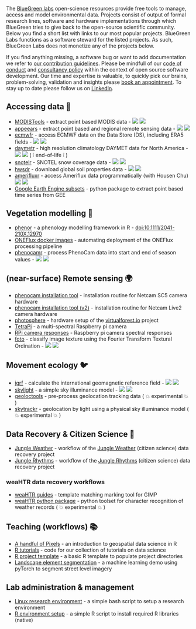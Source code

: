 The [BlueGreen labs](https://bluegreenlabs.org) open-science resources provide free tools to manage, access and model environmental data. Projects consist of output of formal research lines, software and hardware implementations through which BlueGreen tries to give back to the open-source scientific community. Below you find a short list with links to our most popular projects. BlueGreen Labs functions as a software steward for the listed projects. As such, BlueGreen Labs does not monetize any of the projects below.

If you find anything missing, a software bug or want to add documentation we refer to [our contribution guidelines](https://github.com/bluegreen-labs/policies/blob/main/CONTRIBUTING.md). Please be mindfull of our [code of conduct](https://github.com/bluegreen-labs/policies/blob/main/CONDUCT.md) and [consultancy policy](https://github.com/bluegreen-labs/policies/blob/main/CONSULTANCY.md) within the context of open source software development. Our time and expertise is valuable, to quickly pick our brains, problem-solving, validation and insights please [book an appointment](https://calendly.com/info-clo2/bluegreen-labs-office-hours). To stay up to date please follow us on [LinkedIn](https://www.linkedin.com/company/bluegreen-labs).

## Accessing data :open_file_folder:

- [MODISTools](https://github.com/bluegreen-labs/MODISTools) - extract point based MODIS data - ![](https://cranlogs.r-pkg.org/badges/grand-total/MODISTools) ![](https://www.r-pkg.org/badges/version/MODISTools)
- [appeears](https://github.com/bluegreen-labs/appeears) - extract point based and regional remote sensing data - ![](https://cranlogs.r-pkg.org/badges/grand-total/appeears) ![](https://www.r-pkg.org/badges/version/appeears)
- [ecmwfr](https://github.com/bluegreen-labs/ecmwfr) - access ECMWF data on the Data Store (DS), including ERA5 fields - ![](https://cranlogs.r-pkg.org/badges/grand-total/ecmwfr) ![](https://www.r-pkg.org/badges/version/ecmwfr)
- [daymetr](https://github.com/bluegreen-labs/daymetr) - high resolution climatology DAYMET data for North America - ![](https://cranlogs.r-pkg.org/badges/grand-total/daymetr) ![](https://www.r-pkg.org/badges/version/daymetr)  ( :grey_exclamation: end-of-life :grey_exclamation: )
- [snotelr](https://github.com/bluegreen-labs/snotelr) - SNOTEL snow coverage data - ![](https://cranlogs.r-pkg.org/badges/grand-total/snotelr) ![](https://www.r-pkg.org/badges/version/snotelr)
- [hwsdr](https://github.com/bluegreen-labs/hwsdr) - download global soil properties data - ![](https://cranlogs.r-pkg.org/badges/grand-total/hwsdr) ![](https://www.r-pkg.org/badges/version/hwsdr)
- [amerifluxr](https://github.com/chuhousen/amerifluxr) - access Ameriflux data programmatically (with Housen Chu) ![](https://cranlogs.r-pkg.org/badges/grand-total/amerifluxr) ![](https://www.r-pkg.org/badges/version/amerifluxr)
- [Google Earth Engine subsets](https://github.com/bluegreen-labs/gee_subset) - python package to extract point based time series from GEE

## Vegetation modelling :deciduous_tree:

- [phenor](https://github.com/bluegreen-labs/phenor) - a phenology modelling framework in R - [doi:10.1111/2041-210X.12970](https://doi.org/10.1111/2041-210X.12970)
- [ONEFlux docker images](https://github.com/bluegreen-labs/ONEFlux_containers) - automating deployment of the ONEFlux processing pipeline
- [phenocamr](https://github.com/bluegreen-labs/phenocamr) - process PhenoCam data into start and end of season values - ![](https://cranlogs.r-pkg.org/badges/grand-total/phenocamr) ![](https://www.r-pkg.org/badges/version/phenocamr)

## (near-surface) Remote sensing :earth_africa:

- [phenocam installation tool](https://github.com/bluegreen-labs/phenocam_installation_tool) - installation routine for Netcam SC5 camera hardware
- [phenocam installation tool (v2)](https://github.com/bluegreen-labs/phenocam_installation_tool_v2) - installation routine for Netcam Live2 camera hardware
- [photosphere](https://github.com/bluegreen-labs/photosphere) - hardware setup of the [virtualforest.io](https://virtualforest.io) project
- [TetraPi](https://github.com/bluegreen-labs/TetraPi) - a multi-spectral Raspberry pi camera
- [RPi camera responses](https://github.com/bluegreen-labs/raspberry_pi_camera_responses) - Raspberry pi camera spectral responses
- [foto](https://github.com/bluegreen-labs/foto) - classify image texture using the Fourier Transform Textural Ordination - ![](https://cranlogs.r-pkg.org/badges/grand-total/foto) ![](https://www.r-pkg.org/badges/version/foto)

## Movement ecology :bird:

- [igrf](https://github.com/bluegreen-labs/igrf) - calculate the international geomagnetic reference field - ![](https://cranlogs.r-pkg.org/badges/grand-total/igrf) ![](https://www.r-pkg.org/badges/version/igrf)
- [skylight](https://github.com/bluegreen-labs/skylight) - a simple sky illuminance model - ![](https://cranlogs.r-pkg.org/badges/grand-total/skylight) ![](https://www.r-pkg.org/badges/version/skylight)
- [geoloctools](https://github.com/bluegreen-labs/geoloctools) - pre-process geolocation tracking data ( :boom: experimental :boom: )
- [skytrackr](https://github.com/bluegreen-labs/skytrackr) - geolocation by light using a physical sky illuminance model ( :boom: experimental :boom: )

## Data Recovery & Citizen Science :couple:

- [Jungle Weather](https://github.com/bluegreen-labs/jungleweather) - workflow of the [Jungle Weather](https://cobecore.org/) (citizen science) data recovery project
- [Jungle Rhythms](https://github.com/bluegreen-labs/junglerhythms) - workflow of the [Jungle Rhythms](https://cobecore.org/jungleweather/) (citizen science) data recovery project

### weaHTR data recovery workflows
- [weaHTR guides](https://github.com/bluegreen-labs/weahtr_guides) - template matching marking tool for GIMP
- [weaHTR python package](https://github.com/bluegreen-labs/weahtr) - python toolset for character recognition of weather records ( :boom: experimental :boom: )

## Teaching (workflows) :books:

- [A handful of Pixels](https://bluegreen-labs.github.io/handful_of_pixels/) - an introduction to geospatial data science in R
- [R tutorials](https://github.com/bluegreen-labs/R_tutorials) - code for our collection of tutorials on data science
- [R project template](https://github.com/bluegreen-labs/R_project_template) - a basic R template to populate project directories
- [Landscape element segmentation](https://github.com/bluegreen-labs/LUCAS_landscape_elements) - a machine learning demo using pyTorch to segment street level imagery

## Lab administration & management

- [Linux research environment](https://github.com/bluegreen-labs/BGLabs_research_environment) - a simple bash script to setup a research environment
- [R environment setup](https://github.com/bluegreen-labs/BGLabs_R_environment) - a simple R script to install required R libraries (native)

